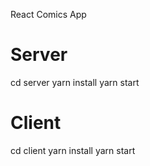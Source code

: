 React Comics App

# Server

cd server
yarn install
yarn start

# Client

cd client
yarn install
yarn start
